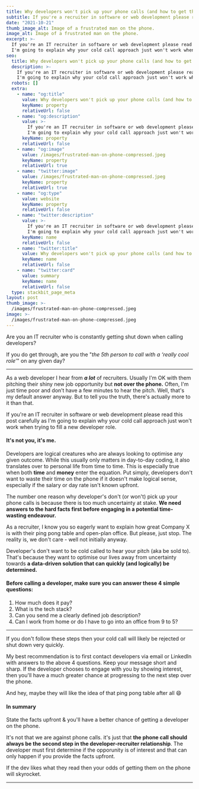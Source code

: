 ```yaml
---
title: Why developers won't pick up your phone calls (and how to get them to)
subtitle: If you're a recruiter in software or web development please read this!
date: "2021-10-21"
thumb_image_alt: Image of a frustrated man on the phone.
image_alt: Image of a frustrated man on the phone.
excerpt: >-
  If you're an IT recruiter in software or web development please read this post carefully as 
  I'm going to explain why your cold call approach just won't work when trying to fill a new developer role.
seo:
  title: Why developers won't pick up your phone calls (and how to get them to)
  description: >-
    If you're an IT recruiter in software or web development please read this post carefully as 
    I'm going to explain why your cold call approach just won't work when trying to fill a new developer role.
  robots: []
  extra:
    - name: "og:title"
      value: Why developers won't pick up your phone calls (and how to get them to)
      keyName: property
      relativeUrl: false
    - name: "og:description"
      value: >-
        If you're an IT recruiter in software or web development please read this post carefully as 
        I'm going to explain why your cold call approach just won't work when trying to fill a new developer role.
      keyName: property
      relativeUrl: false
    - name: "og:image"
      value: /images/frustrated-man-on-phone-compressed.jpeg
      keyName: property
      relativeUrl: true
    - name: "twitter:image"
      value: /images/frustrated-man-on-phone-compressed.jpeg
      keyName: property
      relativeUrl: true
    - name: "og:type"
      value: website
      keyName: property
      relativeUrl: false
    - name: "twitter:description"
      value: >-
        If you're an IT recruiter in software or web development please read this post carefully as 
        I'm going to explain why your cold call approach just won't work when trying to fill a new developer role.
      keyName: name
      relativeUrl: false
    - name: "twitter:title"
      value: Why developers won't pick up your phone calls (and how to get them to)
      keyName: name
      relativeUrl: false
    - name: "twitter:card"
      value: summary
      keyName: name
      relativeUrl: false
  type: stackbit_page_meta
layout: post
thumb_image: >-
  /images/frustrated-man-on-phone-compressed.jpeg
image: >-
  /images/frustrated-man-on-phone-compressed.jpeg
---
```


Are you an IT recruiter who is constantly getting shut down when calling developers?

If you do get through, are you the "_the 5th person to call with a ‘really cool role’_" on any given day?

---

As a web developer I hear from **_a lot_** of recruiters. Usually I'm OK with them pitching their shiny new job opportunity but **not over the phone.** Often, I'm just time poor and don’t have a few minutes to hear the pitch. Well, that's my default answer anyway. But to tell you the truth, there's actually more to it than that.

If you're an IT recruiter in software or web development please read this post carefully as I'm going to explain why your cold call approach just won't work when trying to fill a new developer role.

#### It's not you, it's me.

Developers are logical creatures who are always looking to optimise any given outcome. While this usually only matters in day-to-day coding, it also translates over to personal life from time to time. This is especially true when both **time** and **money** enter the equation. Put simply, developers don't want to waste their time on the phone if it doesn't make logical sense, especially if the salary or day rate isn't known upfront.

The number one reason why developer's don't (or won't) pick up your phone calls is because there is too much uncertainty at stake. **We need answers to the hard facts first before engaging in a potential time-wasting endeavour.**

As a recruiter, I know you so eagerly want to explain how great Company X is with their ping pong table and open-plan office. But please, just stop. The reality is, we don't care - well not initially anyway.

Developer's don't want to be cold called to hear your pitch (aka be sold to). That's because they want to optimise our lives away from uncertainty towards **a data-driven solution that can quickly (and logically) be determined.**

#### Before calling a developer, make sure you can answer these 4 simple questions:

1. How much does it pay?
2. What is the tech stack?
3. Can you send me a clearly defined job description?
4. Can I work from home or do I have to go into an office from 9 to 5?

---

If you don't follow these steps then your cold call will likely be rejected or shut down very quickly.

My best recommendation is to first contact developers via email or LinkedIn with answers to the above 4 questions. Keep your message short and sharp.
If the developer chooses to engage with you by showing interest, then you'll have a much greater chance at progressing to the next step over the phone.

And hey, maybe they will like the idea of that ping pong table after all 😄

#### In summary

State the facts upfront & you'll have a better chance of getting a developer on the phone.

It's not that we are against phone calls. it's just that **the phone call should always be the second step in the developer-recruiter relationship**. The developer must first determine if the opporunity is of interest and that can only happen if you provide the facts upfront.

If the dev likes what they read then your odds of getting them on the phone will skyrocket.

---
